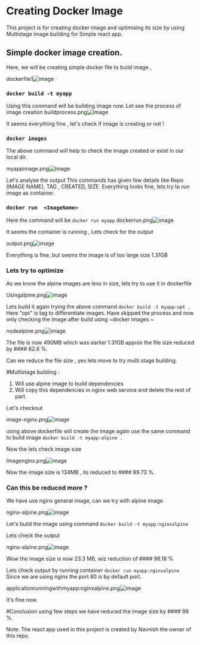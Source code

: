 # Creating Docker Image 

This project is for creating docker image and optimising its size by using Multistage image building for Simple react app.

## Simple docker image creation. 


Here, we will be creating simple docker file to build image ,

dockerfile1![image](https://github.com/navneesh-yadav/Docker/assets/66907873/4fd699dc-a12a-4e56-9bb3-a99a8f28976f)


### `docker build -t myapp`
Using this command will be building image now.
Let see the process of image creation
buildprocess.png![image](https://github.com/navneesh-yadav/Docker/assets/66907873/f72b7a34-eb2f-432a-8a19-16973553cc53)

It seems everything fine , let's check if image is creating or not !
### `docker images`
The above command will help to check the image created or exist in our local dir.

myappimage.png![image](https://github.com/navneesh-yadav/Docker/assets/66907873/2fb592dc-7eb7-4350-9d64-c2396b798f03)

Let's analyse the output
This commands has given few details like Repo (IMAGE NAME), TAG , CREATED, SIZE.
Everything looks fine, lets try to run image as container.

### `docker run  <ImageName>`
Here the command will be `docker run myapp`
dockerrun.png![image](https://github.com/navneesh-yadav/Docker/assets/66907873/5400037c-83f3-45b4-bb56-290940c5072a)

It seems the container is running , Lets check for the output

output.png![image](https://github.com/navneesh-yadav/Docker/assets/66907873/86665950-9991-4cc1-a79d-dea7d2f801e9)

Everything is fine, but seems the image is of too large size 1.31GB



### Lets try to optimize

As we know the alpine images are less in size, lets try to use it in dockerfile
 
Usingalpine.png![image](https://github.com/navneesh-yadav/Docker/assets/66907873/3ca1ab9a-14df-42d6-86fa-7fa475a772ab)

Lets build it again trying the above command `docker build -t myapp:opt .` 
Here "opt" is tag to differentiate images.
Have skipped the process and now only checking the image after build using ~docker images ~

nodealpine.png![image](https://github.com/navneesh-yadav/Docker/assets/66907873/2128bdde-4ff2-43a9-b5a1-bbf88fdf1291)

The file is now  490MB which was earlier 1.31GB approx the file size reduced by #### 62.6 %.

Can we reduce the file size , yes lets move to try multi stage building.

#Multistage building : 
  1. Will use alpine image to build dependencies
  2. Will copy this dependencies in nginx web service and delete the rest of part.
  
Let's checkout 

image-nginx.png![image](https://github.com/navneesh-yadav/Docker/assets/66907873/66b7d1e5-149e-473e-8547-cad6caa0a2b7)

using above dockerfile will create the image again use the same command to bulid image `docker build -t myapp:alpine .`

Now the lets check image size

Imagenginx.png![image](https://github.com/navneesh-yadav/Docker/assets/66907873/b6d291d3-ba11-4570-909c-d0be4c6f8483)

Now the image size  is 134MB , its reduced to #### 89.73 %.

### Can this be reduced more ?
We have use nginx general image, can we try with alpine image.

nginx-alpine.png![image](https://github.com/navneesh-yadav/Docker/assets/66907873/0032e880-792e-4a0e-a81f-87372cb8e7cc)

Let's build the image using command `docker build -t myapp:nginxalpine`

Lets check the output 

nginx-alpine.png![image](https://github.com/navneesh-yadav/Docker/assets/66907873/75a77990-1415-43b4-b2d8-c920c048da9f)

Wow the image size is now 23.3 MB, wiz reduction of #### 98.18 %

Lets check output by running container `docker run myapp:nginxalpine`
Since we are using nginx the port 80 is by default port.

applicationrunningwithmyapp:nginxalpine.png![image](https://github.com/navneesh-yadav/Docker/assets/66907873/504a82c3-cd99-4a00-a4d6-2b206411dd7e)

It's fine now.

#Conclusion using few steps we have reduced the image size by #### 98 %.

Note: The react app used in this project is created by Navnish the owner of this repo.



